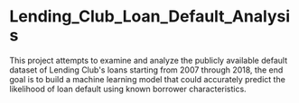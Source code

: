 # Lending_Club_Loan_Default_Analysis
This project attempts to examine and analyze the publicly available default dataset of Lending Club's loans starting from 2007 through 2018, the end goal is to build a machine learning model that could accurately predict the likelihood of loan default using known borrower characteristics.
